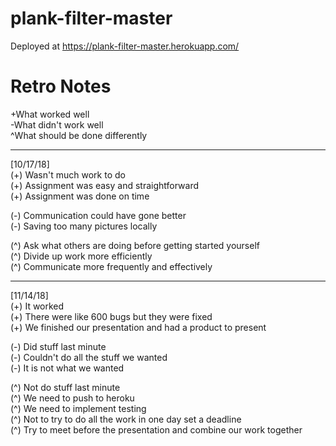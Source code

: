 # plank-filter-master

Deployed at https://plank-filter-master.herokuapp.com/

# Retro Notes
+What worked well\
-What didn't work well\
^What should be done differently

-------------------------------------------------------

[10/17/18]\
  (+) Wasn't much work to do \
  (+) Assignment was easy and straightforward\
  (+) Assignment was done on time
  
  (-) Communication could have gone better\
  (-) Saving too many pictures locally
  
  (^) Ask what others are doing before getting started yourself\
  (^) Divide up work more efficiently\
  (^) Communicate more frequently and effectively 
  
-------------------------------------------------------
[11/14/18]\
  (+) It worked\
  (+) There were like 600 bugs but they were fixed\
  (+) We finished our presentation and had a product to present
  
  (-) Did stuff last minute \
  (-) Couldn't do all the stuff we wanted\
  (-) It is not what we wanted
  
  (^) Not do stuff last minute\
  (^) We need to push to heroku \
  (^) We need to implement testing \
  (^) Not to try to do all the work in one day set a deadline \
  (^) Try to meet before the presentation and combine our work together 
